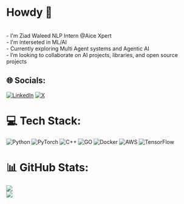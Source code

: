 # Howdy 🤠
<br>- I'm Ziad Waleed NLP Intern @Aice Xpert<br>- I'm interseted in ML/AI<br>- Currently exploring Multi Agent systems and Agentic AI<br>- I’m looking to collaborate on AI projects, libraries, and open source projects


## 🌐 Socials:
[![LinkedIn](https://img.shields.io/badge/LinkedIn-%230077B5.svg?logo=linkedin&logoColor=white)](https://linkedin.com/in/ziadwaleed) [![X](https://img.shields.io/badge/X-black.svg?logo=X&logoColor=white)](https://x.com/FineTunedNigga) 

# 💻 Tech Stack:
![Python](https://img.shields.io/badge/python-3670A0?style=flat&logo=python&logoColor=ffdd54) ![PyTorch](https://img.shields.io/badge/PyTorch-%23EE4C2C.svg?style=flat&logo=PyTorch&logoColor=white) ![C++](https://img.shields.io/badge/c++-%2300599C.svg?style=flat&logo=c%2B%2B&logoColor=white) ![GO](https://img.shields.io/badge/go-3670A0?style=flat&logo=go&logoColor=ffdd54) ![Docker](https://img.shields.io/badge/docker-%230db7ed.svg?style=flat&logo=docker&logoColor=white) ![AWS](https://img.shields.io/badge/AWS-%23FF9900.svg?style=flat&logo=amazon-aws&logoColor=white) ![TensorFlow](https://img.shields.io/badge/TensorFlow-%23FF6F00.svg?style=flat&logo=TensorFlow&logoColor=white)
# 📊 GitHub Stats:
![](https://github-readme-stats.vercel.app/api?username=ZiadWaleed2003&theme=nord&hide_border=true&include_all_commits=true&count_private=false)<br/>
![](https://nirzak-streak-stats.vercel.app/?user=ZiadWaleed2003&theme=nord&hide_border=true)<br/>
<!-- Proudly created with GPRM ( https://gprm.itsvg.in ) -->
